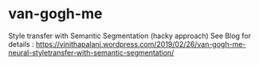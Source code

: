 # van-gogh-me
Style transfer with Semantic Segmentation (hacky approach)
See Blog for details : https://vinithapalani.wordpress.com/2019/02/26/van-gogh-me-neural-styletransfer-with-semantic-segmentation/

